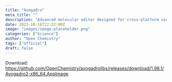 ```yaml
---
title: "Avogadro"
meta_title: ""
description: "Advanced molecular editor designed for cross-platform use in computational chemistry, molecular modeling, bioinformatics, materials science, and related areas"
date: 2023-10-16T22:52:00Z
image: "images/image-placeholder.png"
categories: ["Science"]
author: "Open Chemistry"
tags: ["official"]
draft: false
---
```


Download: https://github.com/OpenChemistry/avogadrolibs/releases/download/1.98.1/Avogadro2-x86_64.AppImage
